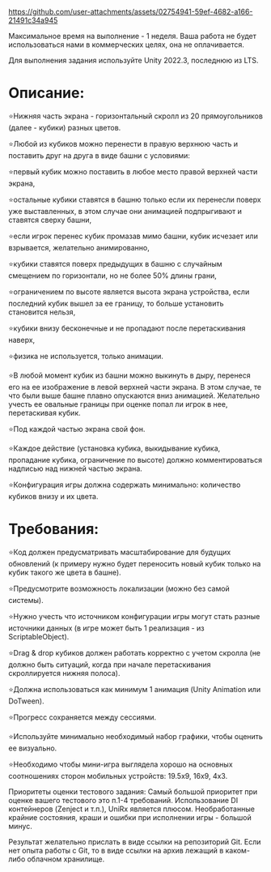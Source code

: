 


https://github.com/user-attachments/assets/02754941-59ef-4682-a166-21491c34a945





Максимальное время на выполнение - 1 неделя.
Ваша работа не будет использоваться нами в коммерческих целях, она не оплачивается.

Для выполнения задания используйте Unity 2022.3, последнюю из LTS.

# Описание:
⭐Нижняя часть экрана - горизонтальный скролл из 20 прямоугольников (далее - кубики)  разных цветов.

⭐Любой из кубиков можно перенести в правую верхнюю часть и поставить друг на друга в виде башни с условиями:

⭐первый кубик можно поставить в любое место правой верхней части экрана,

⭐остальные кубики ставятся в башню только если их перенесли поверх уже выставленных, в этом случае они анимацией подпрыгивают и ставятся сверху башни,

⭐если игрок перенес кубик промазав мимо башни, кубик исчезает или взрывается, желательно анимированно,

⭐кубики ставятся поверх предыдущих в башню с случайным смещением по горизонтали, но не более 50% длины грани,

⭐ограничением по высоте является высота экрана устройства, если последний кубик вышел за ее границу, то больше установить становится нельзя,

⭐кубики внизу бесконечные и не пропадают после перетаскивания наверх,

⭐физика не используется, только анимации.

⭐В любой момент кубик из башни можно выкинуть в дыру, перенеся его на ее изображение в левой верхней части экрана. В этом случае, те что были выше башне плавно опускаются вниз анимацией. Желательно учесть ее овальные границы при оценке попал ли игрок в нее, перетаскивая кубик.

⭐Под каждой частью экрана свой фон.

⭐Каждое действие (установка кубика, выкидывание кубика, пропадание кубика, ограничение по высоте) должно комментироваться надписью над нижней частью экрана.

⭐Конфигурация игры должна содержать минимально: количество кубиков внизу и их цвета.



# Требования:
⭐Код должен предусматривать масштабирование для будущих обновлений (к примеру нужно будет переносить новый кубик только на кубик такого же цвета в башне).

⭐Предусмотрите возможность локализации (можно без самой системы).

⭐Нужно учесть что источником конфигурации игры могут стать разные источники данных (в игре может быть 1 реализация - из ScriptableObject).

⭐Drag & drop кубиков должен работать корректно с учетом скролла (не должно быть ситуаций, когда при начале перетаскивания скроллируется нижняя полоса).

⭐Должна использоваться как минимум 1 анимация (Unity Animation или DoTween).

⭐Прогресс сохраняется между сессиями.

⭐Используйте минимально необходимый набор графики, чтобы оценить ее визуально.

⭐Необходимо чтобы мини-игра выглядела хорошо на основных соотношениях сторон мобильных устройств: 19.5x9, 16x9, 4x3.

Приоритеты оценки тестового задания:
Самый большой приоритет при оценке вашего тестового это п.1-4 требований.
Использование DI контейнеров (Zenject и т.п.), UniRx является плюсом.
Необработанные крайние состояния, краши и ошибки при исполнении игры - большой минус.

Результат желательно прислать в виде ссылки на репозиторий Git.
Если нет опыта работы с Git, то в виде ссылки на архив лежащий в каком-либо облачном хранилище.
